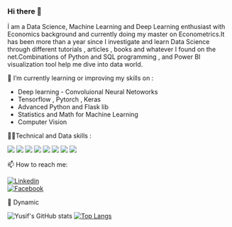 ### Hi there 👋

İ am a Data Science, Machine Learning and Deep Learning enthusiast with Economics background and currently doing my master on Econometrics.It has been more than a year since I investigate and learn Data Science through different tutorials , articles , books and whatever I found on the net.Combinations of Python and SQL programming , and Power BI visualization tool help me dive into data world.

🌱 I’m currently learning or improving my skills on :
- Deep learning - Convoluional Neural Netoworks
- Tensorflow , Pytorch , Keras
- Advanced Python and Flask lib
- Statistics and Math for Machine Learning
- Computer Vision  




👩‍💻Technical and Data skills :

![](https://img.shields.io/badge/Python-FFD43B?style=for-the-badge&logo=python&logoColor=darkgreen)
![](https://img.shields.io/badge/TensorFlow-FF6F00?style=for-the-badge&logo=TensorFlow&logoColor=white)
![](https://img.shields.io/badge/scikit_learn-F7931E?style=for-the-badge&logo=scikit-learn&logoColor=white)
![](https://img.shields.io/badge/Keras-D00000?style=for-the-badge&logo=Keras&logoColor=white)
![](https://img.shields.io/badge/Numpy-777BB4?style=for-the-badge&logo=numpy&logoColor=white)
![](https://img.shields.io/badge/Pandas-2C2D72?style=for-the-badge&logo=pandas&logoColor=white)
![](https://img.shields.io/badge/SciPy-654FF0?style=for-the-badge&logo=SciPy&logoColor=white)
![](https://img.shields.io/badge/MySQL-005C84?style=for-the-badge&logo=mysql&logoColor=white)  




📫 How to reach me:  

[![Linkedin](https://img.shields.io/badge/LinkedIn-0077B5?style=for-the-badge&logo=linkedin&logoColor=white)](https://www.linkedin.com/in/yusifabasovv/)  
[![Facebook](https://img.shields.io/badge/Facebook-1877F2?style=for-the-badge&logo=facebook&logoColor=white)](https://www.facebook.com/yusifabasovv)  



🔁 Dynamic  


![Yusif's GitHub stats](https://github-readme-stats.vercel.app/api?username=yusifabasovv&show_icons=true&theme=default)
[![Top Langs](https://github-readme-stats.vercel.app/api/top-langs/?username=yusifabasovv&layout=compact)](https://github.com/anuraghazra/github-readme-stats)



<!--
**yusifabasovv/yusifabasovv** is a ✨ _special_ ✨ repository because its `README.md` (this file) appears on your GitHub profile.

Here are some ideas to get you started:

- 🔭 I’m currently working on ...
- 🌱 I’m currently learning ...
- 👯 I’m looking to collaborate on ...
- 🤔 I’m looking for help with ...
- 💬 Ask me about ...
- 📫 How to reach me: ...
- 😄 Pronouns: ...
- ⚡ Fun fact: ...
-->
